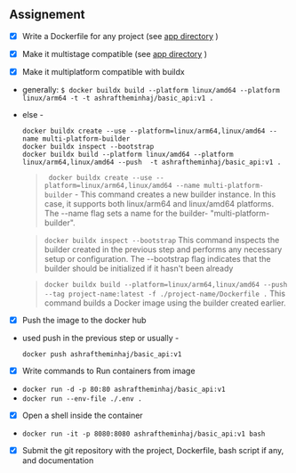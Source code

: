 ## Assignement
- [x] Write a Dockerfile for any project (see [app directory](./app/) )

- [x] Make it multistage compatible (see [app directory](./app/) )

- [x] Make it multiplatform compatible with buildx
 - generally: `$ docker buildx build --platform linux/amd64 --platform linux/arm64 -t -t ashraftheminhaj/basic_api:v1 .`
 - else -
   ```
   docker buildx create --use --platform=linux/arm64,linux/amd64 --name multi-platform-builder
   docker buildx inspect --bootstrap
   docker buildx build --platform linux/amd64 --platform linux/arm64,linux/amd64 --push  -t ashraftheminhaj/basic_api:v1 .
   ```

   > ` docker buildx create --use --platform=linux/arm64,linux/amd64 --name multi-platform-builder` - This command creates a new builder instance. In this case, it supports both linux/arm64 and linux/amd64 platforms. The --name flag sets a name for the builder- "multi-platform-builder".

   > `docker buildx inspect --bootstrap` This command inspects the builder created in the previous step and performs any necessary setup or configuration. The --bootstrap flag indicates that the builder should be initialized if it hasn't been already

   > `docker buildx build --platform=linux/arm64,linux/amd64 --push --tag project-name:latest -f ./project-name/Dockerfile .` This command builds a Docker image using the builder created earlier.

- [x] Push the image to the docker hub
 - used push in the previous step or usually - 
   ```
   docker push ashraftheminhaj/basic_api:v1
   ```

- [x] Write commands to Run containers from image
 - `docker run -d -p 80:80 ashraftheminhaj/basic_api:v1 `
 - `docker run --env-file ./.env .`

- [x] Open a shell inside the container
 - `docker run -it -p 8080:8080 ashraftheminhaj/basic_api:v1 bash`

- [x] Submit the git repository with the project, Dockerfile, bash script if any, and documentation
